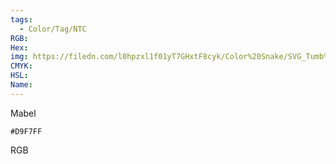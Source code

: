 ```yaml
---
tags:
  - Color/Tag/NTC
RGB:
Hex:
img: https://filedn.com/l0hpzxl1f01yT7GHxtF8cyk/Color%20Snake/SVG_Tumb%20Mass%20No%20Name/D9F7FF.svg
CMYK:
HSL:
Name:
---
```

Mabel
```palette
#D9F7FF
```
RGB
